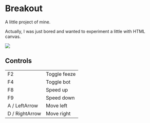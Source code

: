 <h1>Breakout</h1>

<p>
A little project of mine.

Actually, I was just bored and wanted to experiment a little with HTML canvas.
</p>

<img src="https://i.imgur.com/HoVA1cT.png" />

<h2>Controls</h2>

<table>
<tr>
    <td>F2</td>
    <td>Toggle feeze</td>
</tr>
<tr>
    <td>F4</td>
    <td>Toggle bot</td>
</tr>
<tr>
    <td>F8</td>
    <td>Speed up</td>
</tr>
<tr>
    <td>F9</td>
    <td>Speed down</td>
</tr>
<tr>
    <td>A / LeftArrow</td>
    <td>Move left</td>
</tr>
<tr>
    <td>D / RightArrow</td>
    <td>Move right</td>
</tr>
</table>